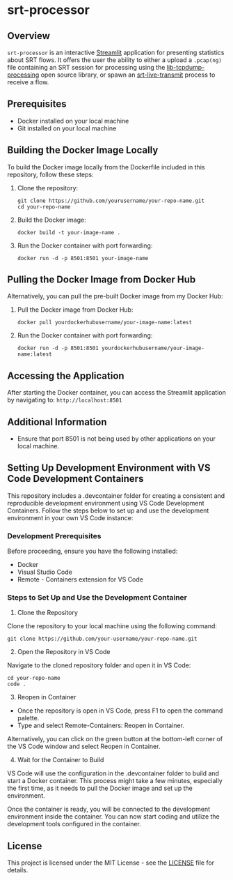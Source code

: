 # srt-processor

## Overview

```srt-processor``` is an interactive [Streamlit](https://streamlit.io/) application for presenting statistics about SRT flows. It offers the user the ability to either a upload a ```.pcap(ng)``` file containing an SRT session for processing using the [lib-tcpdump-processing](https://github.com/mbakholdina/lib-tcpdump-processing) open source library, or spawn an [srt-live-transmit](https://github.com/Haivision/srt/blob/master/docs/apps/srt-live-transmit.md) process to receive a flow.

## Prerequisites

- Docker installed on your local machine
- Git installed on your local machine

## Building the Docker Image Locally

To build the Docker image locally from the Dockerfile included in this repository, follow these steps:

1. Clone the repository:

    ```shell
    git clone https://github.com/yourusername/your-repo-name.git
    cd your-repo-name
    ```

2. Build the Docker image:

    ```shell
    docker build -t your-image-name .
    ```

3. Run the Docker container with port forwarding:

    ```shell
    docker run -d -p 8501:8501 your-image-name
    ```

## Pulling the Docker Image from Docker Hub

Alternatively, you can pull the pre-built Docker image from my Docker Hub:

1. Pull the Docker image from Docker Hub:

    ```shell
    docker pull yourdockerhubusername/your-image-name:latest
    ```

2. Run the Docker container with port forwarding:

    ```shell
    docker run -d -p 8501:8501 yourdockerhubusername/your-image-name:latest
    ```

## Accessing the Application

After starting the Docker container, you can access the Streamlit application by navigating to: ```http://localhost:8501```

## Additional Information

- Ensure that port 8501 is not being used by other applications on your local machine.

## Setting Up Development Environment with VS Code Development Containers

This repository includes a .devcontainer folder for creating a consistent and reproducible development environment using VS Code Development Containers. Follow the steps below to set up and use the development environment in your own VS Code instance:

### Development Prerequisites

Before proceeding, ensure you have the following installed:

- Docker
- Visual Studio Code
- Remote - Containers extension for VS Code

### Steps to Set Up and Use the Development Container

1. Clone the Repository

Clone the repository to your local machine using the following command:

```git clone https://github.com/your-username/your-repo-name.git```

2. Open the Repository in VS Code

Navigate to the cloned repository folder and open it in VS Code:

```shell
cd your-repo-name
code .
```

3. Reopen in Container

- Once the repository is open in VS Code, press F1 to open the command palette.
- Type and select Remote-Containers: Reopen in Container.

Alternatively, you can click on the green button at the bottom-left corner of the VS Code window and select Reopen in Container.

4. Wait for the Container to Build

VS Code will use the configuration in the .devcontainer folder to build and start a Docker container. This process might take a few minutes, especially the first time, as it needs to pull the Docker image and set up the environment.

Once the container is ready, you will be connected to the development environment inside the container. You can now start coding and utilize the development tools configured in the container.

## License

This project is licensed under the MIT License - see the [LICENSE](LICENSE) file for details.
